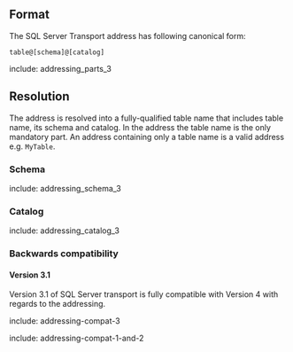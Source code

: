 ## Format

The SQL Server Transport address has following canonical form:

```
table@[schema]@[catalog]
```

include: addressing_parts_3


## Resolution

The address is resolved into a fully-qualified table name that includes table name, its schema and catalog. In the address the table name is the only mandatory part. An address containing only a table name is a valid address e.g. `MyTable`.


### Schema

include: addressing_schema_3


### Catalog


include: addressing_catalog_3


### Backwards compatibility


#### Version 3.1

Version 3.1 of SQL Server transport is fully compatible with Version 4 with regards to the addressing.

include: addressing-compat-3

include: addressing-compat-1-and-2